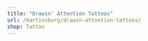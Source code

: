 ```yaml
---
title: "Drawin' Attention Tattoos"
url: /martinsburg/drawin-attention-tattoos/
shop: Tattoo
---
```

